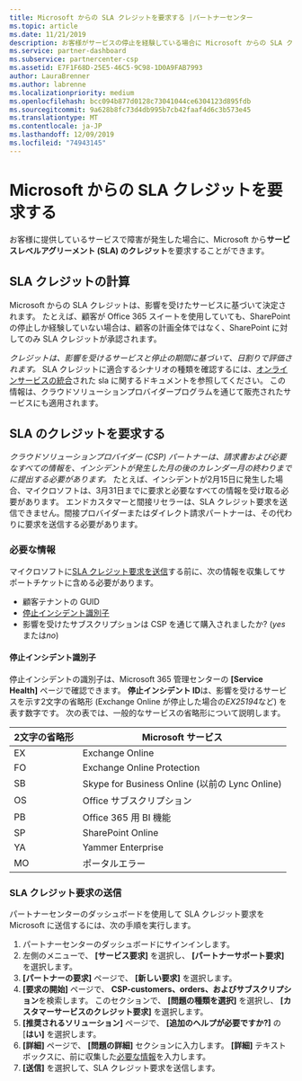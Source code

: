 ```yaml
---
title: Microsoft からの SLA クレジットを要求する |パートナーセンター
ms.topic: article
ms.date: 11/21/2019
description: お客様がサービスの停止を経験している場合に Microsoft からの SLA クレジットを要求するための利点、制限事項、および手順について説明します。
ms.service: partner-dashboard
ms.subservice: partnercenter-csp
ms.assetid: E7F1F68D-25E5-46C5-9C98-1D0A9FAB7993
author: LauraBrenner
ms.author: labrenne
ms.localizationpriority: medium
ms.openlocfilehash: bcc094b877d0128c73041044ce6304123d895fdb
ms.sourcegitcommit: 9a628b8fc73d4db995b7cb42faaf4d6c3b573e45
ms.translationtype: MT
ms.contentlocale: ja-JP
ms.lasthandoff: 12/09/2019
ms.locfileid: "74943145"
---
```

# <a name="request-an-sla-credit-from-microsoft"></a>Microsoft からの SLA クレジットを要求する 

お客様に提供しているサービスで障害が発生した場合に、Microsoft から**サービスレベルアグリーメント (SLA) のクレジット**を要求することができます。

## <a name="sla-credit-calculation"></a>SLA クレジットの計算

Microsoft からの SLA クレジットは、影響を受けたサービスに基づいて決定されます。 たとえば、顧客が Office 365 スイートを使用していても、SharePoint の停止しか経験していない場合は、顧客の計画全体ではなく、SharePoint に対してのみ SLA クレジットが承認されます。

*クレジットは、影響を受けるサービスと停止の期間に基づいて、日割りで評価されます。* SLA クレジットに適合するシナリオの種類を確認するには、[オンラインサービスの統合](http://www.microsoftvolumelicensing.com/DocumentSearch.aspx?Mode=3&DocumentTypeId=37)された sla に関するドキュメントを参照してください。 この情報は、クラウドソリューションプロバイダープログラムを通じて販売されたサービスにも適用されます。

## <a name="request-an-sla-credit"></a>SLA のクレジットを要求する

*クラウドソリューションプロバイダー (CSP) パートナーは、請求書および必要なすべての情報を、インシデントが発生した月の後のカレンダー月の終わりまでに提出する必要があります。* たとえば、インシデントが2月15日に発生した場合、マイクロソフトは、3月31日までに要求と必要なすべての情報を受け取る必要があります。 エンドカスタマーと間接リセラーは、SLA クレジット要求を送信できません。間接プロバイダーまたはダイレクト請求パートナーは、その代わりに要求を送信する必要があります。

### <a name="required-information"></a>必要な情報

マイクロソフトに[SLA クレジット要求を送信](#submit-sla-credit-request)する前に、次の情報を収集してサポートチケットに含める必要があります。

- 顧客テナントの GUID
- [停止インシデント識別子](#outage-incident-identifier)
- 影響を受けたサブスクリプションは CSP を通じて購入されましたか? (*yes*または*no*)

#### <a name="outage-incident-identifier"></a>停止インシデント識別子

停止インシデントの識別子は、Microsoft 365 管理センターの **[Service Health]** ページで確認できます。 **停止インシデント ID**は、影響を受けるサービスを示す2文字の省略形 (Exchange Online が停止した場合の*EX25194*など) を表す数字です。 次の表では、一般的なサービスの省略形について説明します。

| 2文字の省略形 | Microsoft サービス |
| ----------------------- | ----------------- |
| EX | Exchange Online |
| FO | Exchange Online Protection |
| SB | Skype for Business Online (以前の Lync Online) |
| OS | Office サブスクリプション |
| PB | Office 365 用 BI 機能 |
| SP | SharePoint Online |
| YA | Yammer Enterprise |
| MO | ポータルエラー |

### <a name="submit-sla-credit-request"></a>SLA クレジット要求の送信

パートナーセンターのダッシュボードを使用して SLA クレジット要求を Microsoft に送信するには、次の手順を実行します。

1. パートナーセンターのダッシュボードにサインインします。
2. 左側のメニューで、 **[サービス要求]** を選択し、 **[パートナーサポート要求]** を選択します。
3. **[パートナーの要求]** ページで、 **[新しい要求]** を選択します。
4. **[要求の開始]** ページで、 **CSP-customers、orders、およびサブスクリプション**を検索します。 このセクションで、 **[問題の種類を選択]** を選択し、 **[カスタマーサービスのクレジット要求]** を選択します。
5. **[推奨されるソリューション]** ページで、 **[追加のヘルプが必要ですか?]** の [**はい]** を選択します。
6. **[詳細]** ページで、 **[問題の詳細]** セクションに入力します。 **[詳細]** テキストボックスに、前に収集した[必要な情報](#required-information)を入力します。
7. **[送信]** を選択して、SLA クレジット要求を送信します。
